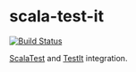 # scala-test-it

[![Build Status](https://github.com/limansky/scala-test-it/actions/workflows/ci.yml/badge.svg)](https://github.com/limansky/scala-test-it/actions/workflows/ci.yml)

[ScalaTest][scalatest] and [TestIt][testit] integration.

[scalatest]: https://www.scalatest.org/
[testit]: https://testit.software/
